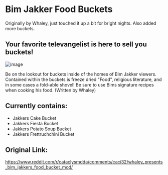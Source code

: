 # Bim Jakker Food Buckets
 Originally by Whaley, just touched it up a bit for bright nights. Also added more buckets.

 

## Your favorite televangelist is here to sell you buckets!
![image](https://github.com/user-attachments/assets/dc87e494-eb3e-48ba-ad6d-694c938e96a0)

Be on the lookout for buckets inside of the homes of Bim Jakker viewers. Contained within the buckets is freeze dried "Food", religious literature, and in some cases a fold-able shovel! Be sure to use Bims signature recipes when cooking his food. (Written by Whaley)


## Currently contains:
- Jakkers Cake Bucket
- Jakkers Fiesta Bucket
- Jakkers Potato Soup Bucket
- Jakkers Frettruchchini Bucket


## Original Link:
https://www.reddit.com/r/cataclysmdda/comments/caci32/whaley_presents_bim_jakkers_food_bucket_mod/
